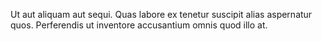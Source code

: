 Ut aut aliquam aut sequi.
Quas labore ex tenetur suscipit alias aspernatur quos.
Perferendis ut inventore accusantium omnis quod illo at.